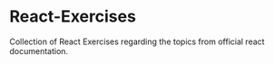 # React-Exercises

Collection of React Exercises regarding the topics from official react documentation.
